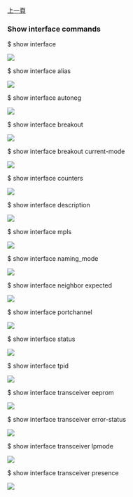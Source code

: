 [上一頁](/blog/sonic_command/layer2/)

### Show interface commands

$ show interface

![](https://jian-hong-wu.github.io/blog/sonic_command/layer2/show/interface/1.png)

$ show interface alias

![](https://jian-hong-wu.github.io/blog/sonic_command/layer2/show/interface/2.png)

$ show interface autoneg   

![](https://jian-hong-wu.github.io/blog/sonic_command/layer2/show/interface/3.png)

$ show interface breakout    

![](https://jian-hong-wu.github.io/blog/sonic_command/layer2/show/interface/4-1.png)

$ show interface breakout current-mode    

![](https://jian-hong-wu.github.io/blog/sonic_command/layer2/show/interface/4-2.png)

$ show interface counters   

![](https://jian-hong-wu.github.io/blog/sonic_command/layer2/show/interface/5.png)

$ show interface description  

![](https://jian-hong-wu.github.io/blog/sonic_command/layer2/show/interface/6.png)

$ show interface mpls       

![](https://jian-hong-wu.github.io/blog/sonic_command/layer2/show/interface/7.png)

$ show interface naming_mode  

![](https://jian-hong-wu.github.io/blog/sonic_command/layer2/show/interface/8.png)

$ show interface neighbor expected

![](https://jian-hong-wu.github.io/blog/sonic_command/layer2/show/interface/9.png)

$ show interface portchannel 

![](https://jian-hong-wu.github.io/blog/sonic_command/layer2/show/interface/10.png)

$ show interface status   

![](https://jian-hong-wu.github.io/blog/sonic_command/layer2/show/interface/11.png)

$ show interface tpid 

![](https://jian-hong-wu.github.io/blog/sonic_command/layer2/show/interface/12.png)

$ show interface transceiver eeprom

![](https://jian-hong-wu.github.io/blog/sonic_command/layer2/show/interface/13.png)

$ show interface transceiver error-status

![](https://jian-hong-wu.github.io/blog/sonic_command/layer2/show/interface/14.png)

$ show interface transceiver lpmode

![](https://jian-hong-wu.github.io/blog/sonic_command/layer2/show/interface/15.png)

$ show interface transceiver presence

![](https://jian-hong-wu.github.io/blog/sonic_command/layer2/show/interface/16.png)

